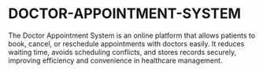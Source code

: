 # DOCTOR-APPOINTMENT-SYSTEM
The Doctor Appointment System is an online platform that allows patients to book, cancel, or reschedule appointments with doctors easily. It reduces waiting time, avoids scheduling conflicts, and stores records securely, improving efficiency and convenience in healthcare management.
